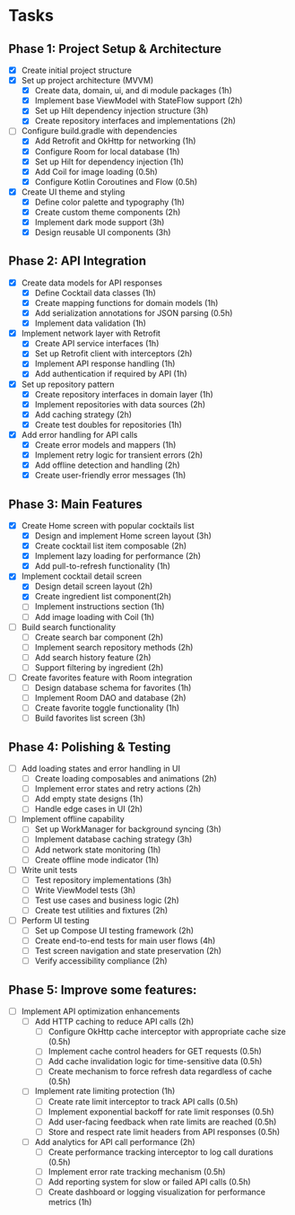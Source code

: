 # Tasks

## Phase 1: Project Setup & Architecture
- [x] Create initial project structure
- [x] Set up project architecture (MVVM)
  - [x] Create data, domain, ui, and di module packages (1h)
  - [x] Implement base ViewModel with StateFlow support (2h)
  - [x] Set up Hilt dependency injection structure (3h)
  - [x] Create repository interfaces and implementations (2h)
- [ ] Configure build.gradle with dependencies
  - [x] Add Retrofit and OkHttp for networking (1h)
  - [x] Configure Room for local database (1h)
  - [x] Set up Hilt for dependency injection (1h)
  - [x] Add Coil for image loading (0.5h)
  - [x] Configure Kotlin Coroutines and Flow (0.5h)
- [x] Create UI theme and styling
  - [x] Define color palette and typography (1h)
  - [x] Create custom theme components (2h)
  - [x] Implement dark mode support (3h)
  - [x] Design reusable UI components (3h)

## Phase 2: API Integration
- [x] Create data models for API responses
  - [x] Define Cocktail data classes (1h)
  - [x] Create mapping functions for domain models (1h)
  - [x] Add serialization annotations for JSON parsing (0.5h)
  - [x] Implement data validation (1h)
- [x] Implement network layer with Retrofit
  - [x] Create API service interfaces (1h)
  - [x] Set up Retrofit client with interceptors (2h)
  - [x] Implement API response handling (1h)
  - [x] Add authentication if required by API (1h)
- [x] Set up repository pattern
  - [x] Create repository interfaces in domain layer (1h)
  - [x] Implement repositories with data sources (2h)
  - [x] Add caching strategy (2h)
  - [x] Create test doubles for repositories (1h)
- [x] Add error handling for API calls
  - [x] Create error models and mappers (1h)
  - [x] Implement retry logic for transient errors (2h)
  - [x] Add offline detection and handling (2h)
  - [x] Create user-friendly error messages (1h)

## Phase 3: Main Features
- [x] Create Home screen with popular cocktails list
  - [x] Design and implement Home screen layout (3h)
  - [x] Create cocktail list item composable (2h)
  - [x] Implement lazy loading for performance (2h)
  - [x] Add pull-to-refresh functionality (1h)
- [x] Implement cocktail detail screen
  - [x] Design detail screen layout (2h)
  - [x] Create ingredient list component(2h)
  - [ ] Implement instructions section (1h)
  - [ ] Add image loading with Coil (1h)
- [ ] Build search functionality
  - [ ] Create search bar component (2h)
  - [ ] Implement search repository methods (2h)
  - [ ] Add search history feature (2h)
  - [ ] Support filtering by ingredient (2h)
- [ ] Create favorites feature with Room integration
  - [ ] Design database schema for favorites (1h)
  - [ ] Implement Room DAO and database (2h)
  - [ ] Create favorite toggle functionality (1h)
  - [ ] Build favorites list screen (3h)

## Phase 4: Polishing & Testing
- [ ] Add loading states and error handling in UI
  - [ ] Create loading composables and animations (2h)
  - [ ] Implement error states and retry actions (2h)
  - [ ] Add empty state designs (1h)
  - [ ] Handle edge cases in UI (2h)
- [ ] Implement offline capability
  - [ ] Set up WorkManager for background syncing (3h)
  - [ ] Implement database caching strategy (3h)
  - [ ] Add network state monitoring (1h)
  - [ ] Create offline mode indicator (1h)
- [ ] Write unit tests
  - [ ] Test repository implementations (3h)
  - [ ] Write ViewModel tests (3h)
  - [ ] Test use cases and business logic (2h)
  - [ ] Create test utilities and fixtures (2h)
- [ ] Perform UI testing
  - [ ] Set up Compose UI testing framework (2h)
  - [ ] Create end-to-end tests for main user flows (4h)
  - [ ] Test screen navigation and state preservation (2h)
  - [ ] Verify accessibility compliance (2h)

## Phase 5: Improve some features:
- [ ] Implement API optimization enhancements
  - [ ] Add HTTP caching to reduce API calls (2h)
    - [ ] Configure OkHttp cache interceptor with appropriate cache size (0.5h)
    - [ ] Implement cache control headers for GET requests (0.5h)
    - [ ] Add cache invalidation logic for time-sensitive data (0.5h)
    - [ ] Create mechanism to force refresh data regardless of cache (0.5h)
  - [ ] Implement rate limiting protection (1h)
    - [ ] Create rate limit interceptor to track API calls (0.5h)
    - [ ] Implement exponential backoff for rate limit responses (0.5h)
    - [ ] Add user-facing feedback when rate limits are reached (0.5h)
    - [ ] Store and respect rate limit headers from API responses (0.5h)
  - [ ] Add analytics for API call performance (2h)
    - [ ] Create performance tracking interceptor to log call durations (0.5h)
    - [ ] Implement error rate tracking mechanism (0.5h)
    - [ ] Add reporting system for slow or failed API calls (0.5h)
    - [ ] Create dashboard or logging visualization for performance metrics (1h)